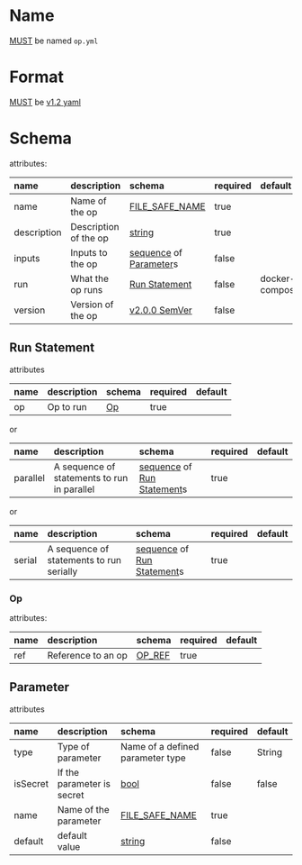 # Name

[MUST](index.md#mustmay) be named `op.yml`


# Format

[MUST](index.md#mustmay) be
[v1.2 yaml](http://www.yaml.org/spec/1.2/spec.html)


# Schema

attributes:

| name        | description           | schema                                                                | required | default            |
|:------------|:----------------------|:----------------------------------------------------------------------|:---------|:-------------------|
| name        | Name of the op        | [FILE_SAFE_NAME](index.md#file_safe_name)                             | true     |                    |
| description | Description of the op | [string](http://yaml.org/type/str.html)                               | true     |                    |
| inputs      | Inputs to the op      | [sequence](http://yaml.org/type/seq.html) of [Parameter](#parameter)s | false    |                    |
| run         | What the op runs      | [Run Statement](#run-statement)                                       | false    | docker-compose.yml |
| version     | Version of the op     | [v2.0.0 SemVer](http://semver.org/spec/v2.0.0.html)                   | false    |                    |


## Run Statement

attributes

| name | description | schema    | required | default |
|:-----|:------------|:----------|:---------|:--------|
| op   | Op to run   | [Op](#op) | true     |         |

or

| name     | description                                 | schema                                                                        | required | default |
|:---------|:--------------------------------------------|:------------------------------------------------------------------------------|:---------|:--------|
| parallel | A sequence of statements to run in parallel | [sequence](http://yaml.org/type/seq.html) of [Run Statement](#run-statement)s | true     |         |

or

| name   | description                              | schema                                                                        | required | default |
|:-------|:-----------------------------------------|:------------------------------------------------------------------------------|:---------|:--------|
| serial | A sequence of statements to run serially | [sequence](http://yaml.org/type/seq.html) of [Run Statement](#run-statement)s | true     |         |


### Op

attributes:

| name | description        | schema                    | required | default |
|:-----|:-------------------|:--------------------------|:---------|:--------|
| ref  | Reference to an op | [OP_REF](index.md#op_ref) | true     |         |


## Parameter

attributes

| name     | description                | schema                                    | required | default |
|:---------|:---------------------------|:------------------------------------------|:---------|:--------|
| type     | Type of parameter          | Name of a defined parameter type          | false    | String  |
| isSecret | If the parameter is secret | [bool](http://yaml.org/type/bool.html)    | false    | false   |
| name     | Name of the parameter      | [FILE_SAFE_NAME](index.md#file_safe_name) | true     |         |
| default  | default value              | [string](http://yaml.org/type/str.html)   | false    |         |
